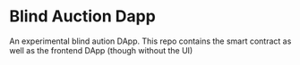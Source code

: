 # Blind Auction Dapp
An experimental blind aution DApp. This repo contains the smart contract as well as the frontend DApp (though without the UI)
